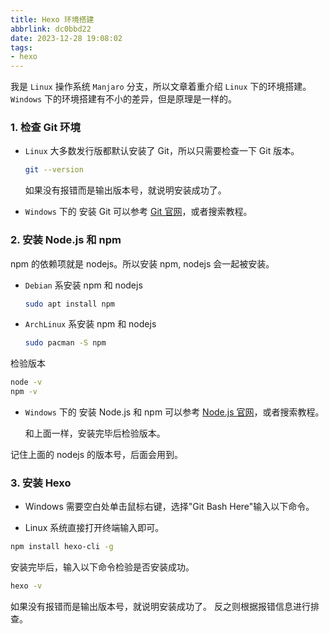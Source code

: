 ```yaml
---
title: Hexo 环境搭建
abbrlink: dc0bbd22
date: 2023-12-28 19:08:02
tags:
- hexo
---
```


我是 `Linux` 操作系统 `Manjaro` 分支，所以文章着重介绍 `Linux` 下的环境搭建。
`Windows` 下的环境搭建有不小的差异，但是原理是一样的。

### 1. 检查 Git 环境

-  `Linux` 大多数发行版都默认安装了 Git，所以只需要检查一下 Git 版本。
    ```bash
    git --version
    ```
    如果没有报错而是输出版本号，就说明安装成功了。


- `Windows` 下的 安装 Git 可以参考 [Git 官网](https://git-scm.com/downloads)，或者搜索教程。

### 2. 安装 Node.js 和 npm

npm 的依赖项就是 nodejs。所以安装 npm, nodejs 会一起被安装。

-   `Debian` 系安装 npm 和 nodejs

    ```bash
    sudo apt install npm
    ```
-   `ArchLinux` 系安装 npm 和 nodejs

    ```bash
    sudo pacman -S npm
    ```

检验版本
```bash
node -v
npm -v
```

-   `Windows` 下的 安装 Node.js 和 npm 可以参考 [Node.js 官网](https://nodejs.org/en/download/)，或者搜索教程。

     和上面一样，安装完毕后检验版本。

记住上面的 nodejs 的版本号，后面会用到。

### 3. 安装 Hexo

- Windows 需要空白处单击鼠标右键，选择"Git Bash Here"输入以下命令。

- Linux 系统直接打开终端输入即可。
```bash
npm install hexo-cli -g
```
安装完毕后，输入以下命令检验是否安装成功。
```bash
hexo -v
```
如果没有报错而是输出版本号，就说明安装成功了。
反之则根据报错信息进行排查。

